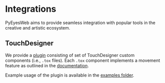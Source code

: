 # Integrations

PyEyesWeb aims to provide seamless integration with popular tools in the creative and artistic ecosystem.

## TouchDesigner

We provide a [plugin](https://github.com/InfoMusCP/PyEyesWebTD) consisting of set of TouchDesigner custom components (i.e., `.tox` files).
Each `.tox` component implements a movement feature as outlined in the [documentation](../user_guide/index.md).

Example usage of the plugin is available in the [examples folder](../../examples/touchdesigner).